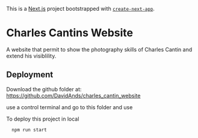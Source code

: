 This is a [Next.js](https://nextjs.org/) project bootstrapped with [`create-next-app`](https://github.com/vercel/next.js/tree/canary/packages/create-next-app).

# Charles Cantins Website

A website that permit to show the photography skills of Charles Cantin and extend his visiblility.


## Deployment

Download the github folder at:
https://github.com/DavidAnds/charles_cantin_website

use a control terminal and go to this folder and use

To deploy this project in local

```bash
  npm run start
```

